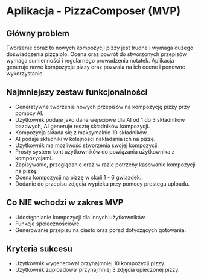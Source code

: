 # Aplikacja - PizzaComposer (MVP)

## Główny problem
Tworzenie coraz to nowych kompozycji pizzy jest trudne i wymaga dużego doświadczenia pizzaiolo. Ocena oraz powrót do stworzonych przepisów wymaga sumienności i regularnego prowadzenia notatek. Aplikacja generuje nowe kompozycje pizzy oraz pozwala na ich ocene i ponowne wykorzystanie. 

## Najmniejszy zestaw funkcjonalności
- Generatywne tworzenie nowych przepisów na kompozycję pizzy przy pomocy AI.
- Użytkownik podaje jako dane wejściowe dla AI od 1 do 3 składników bazowych, AI generuje resztę składników kompozycji.
- Kompozycja składa się z maksymalnie 10 składników.
- AI podaje składniki w kolejności nakładania ich na pizzę.
- Użytkownik ma mozliwość stworzenia swojej kompozycji.
- Prosty system kont użytkowników do powiązania użytkownika z kompozycjami.
- Zapisywanie, przeglądanie oraz w razie potrzeby kasowanie kompozycji na pizzę.
- Ocena kompozycji na pizzę w skali 1 - 6 gwiazdek.
- Dodanie do przepisu zdjęcia wypieku przy pomocy prostegu uploadu.

## Co NIE wchodzi w zakres MVP
- Udostępnianie kompozycji dla innych użytkowników.
- Funkcje społecznościowe.
- Generowanie przepisu na ciasto oraz porad dotyczących gotowania.

## Kryteria sukcesu
- Użytkownik wygenerował przynajmniej 10 kompozycji pizzy.
- Użytkownik zuploadował przynajmniej 3 zdjęcia upieczonej pizzy.